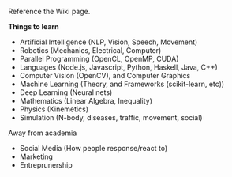 Reference the Wiki page.

**Things to learn**

- Artificial Intelligence (NLP, Vision, Speech, Movement)
- Robotics (Mechanics, Electrical, Computer)
- Parallel Programming (OpenCL, OpenMP, CUDA)
- Languages (Node.js, Javascript, Python, Haskell, Java, C++)
- Computer Vision (OpenCV), and Computer Graphics
- Machine Learning (Theory, and Frameworks (scikit-learn, etc))
- Deep Learning (Neural nets)
- Mathematics (Linear Algebra, Inequality)
- Physics (Kinemetics)
- Simulation (N-body, diseases, traffic, movement, social)

Away from academia

- Social Media (How people response/react to)
- Marketing
- Entreprunership
